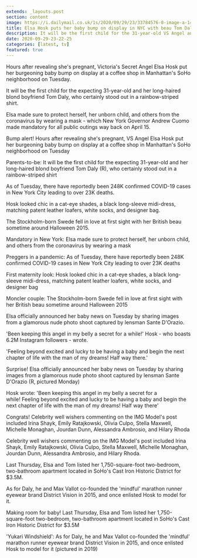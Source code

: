 ```yaml
---
extends: _layouts.post
section: content
image: https://i.dailymail.co.uk/1s/2020/09/29/23/33784576-0-image-a-144_1601417100353.jpg 
title: Elsa Hosk puts her baby bump on display in NYC with beau Tom Daly... after revealing shes pregnant 
description: It will be the first child for the 31-year-old VS Angel and the District Vision co-founder 
date: 2020-09-29-23-22-25 
categories: [latest, tv] 
featured: true 
--- 
```

Hours after revealing she's pregnant, Victoria's Secret Angel Elsa Hosk put her burgeoning baby bump on display at a coffee shop in Manhattan's SoHo neighborhood on Tuesday.

It will be the first child for the expecting 31-year-old and her long-haired blond boyfriend Tom Daly, who certainly stood out in a rainbow-striped shirt.

Elsa made sure to protect herself, her unborn child, and others from the coronavirus by wearing a mask - which New York Governor Andrew Cuomo made mandatory for all public outings way back on April 15.  

Bump alert! Hours after revealing she's pregnant, VS Angel Elsa Hosk put her burgeoning baby bump on display at a coffee shop in Manhattan's SoHo neighborhood on Tuesday

Parents-to-be: It will be the first child for the expecting 31-year-old and her long-haired blond boyfriend Tom Daly (R), who certainly stood out in a rainbow-striped shirt

As of Tuesday, there have reportedly been 248K confirmed COVID-19 cases in New York City leading to over 23K deaths.

Hosk looked chic in a cat-eye shades, a black long-sleeve midi-dress, matching patent leather loafers, white socks, and designer bag.

The Stockholm-born Swede fell in love at first sight with her British beau sometime around Halloween 2015. 

Mandatory in New York: Elsa made sure to protect herself, her unborn child, and others from the coronavirus by wearing a mask 

Preggers in a pandemic: As of Tuesday, there have reportedly been 248K confirmed COVID-19 cases in New York City leading to over 23K deaths

First maternity look: Hosk looked chic in a cat-eye shades, a black long-sleeve midi-dress, matching patent leather loafers, white socks, and designer bag

Moncler couple: The Stockholm-born Swede fell in love at first sight with her British beau sometime around Halloween 2015

Elsa officially announced her baby news on Tuesday by sharing images from a glamorous nude photo shoot captured by lensman Sante D'Orazio.

'Been keeping this angel in my belly a secret for a while!' Hosk - who boasts 6.2M Instagram followers - wrote.

'Feeling beyond excited and lucky to be having a baby and begin the next chapter of life with the man of my dreams! Half way there.' 

Surprise! Elsa officially announced her baby news on Tuesday by sharing images from a glamorous nude photo shoot captured by lensman Sante D'Orazio (R, pictured Monday)

Hosk wrote: 'Been keeping this angel in my belly a secret for a while! Feeling beyond excited and lucky to be having a baby and begin the next chapter of life with the man of my dreams! Half way there'

Congrats! Celebrity well wishers commenting on the IMG Model's post included Irina Shayk, Emily Ratajkowski, Olivia Culpo, Stella Maxwell, Michelle Monaghan, Jourdan Dunn, Alessandra Ambrosio, and Hilary Rhoda

Celebrity well wishers commenting on the IMG Model's post included Irina Shayk, Emily Ratajkowski, Olivia Culpo, Stella Maxwell, Michelle Monaghan, Jourdan Dunn, Alessandra Ambrosio, and Hilary Rhoda.

Last Thursday, Elsa and Tom listed her 1,750-square-foot two-bedroom, two-bathroom apartment located in SoHo's Cast Iron Historic District for $3.5M.

As for Daly, he and Max Vallot co-founded the 'mindful' marathon runner eyewear brand District Vision in 2015, and once enlisted Hosk to model for it.

Making room for baby! Last Thursday, Elsa and Tom listed her 1,750-square-foot two-bedroom, two-bathroom apartment located in SoHo's Cast Iron Historic District for $3.5M 

'Yukari Windshield': As for Daly, he and Max Vallot co-founded the 'mindful' marathon runner eyewear brand District Vision in 2015, and once enlisted Hosk to model for it (pictured in 2019)

